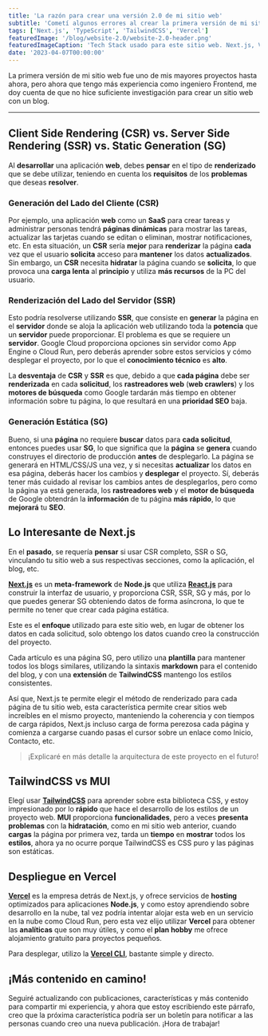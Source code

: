 ```yaml
---
title: 'La razón para crear una versión 2.0 de mi sitio web'
subtitle: 'Cometí algunos errores al crear la primera versión de mi sitio web, aquí compartiré lo que he aprendido'
tags: ['Next.js', 'TypeScript', 'TailwindCSS', 'Vercel']
featuredImage: '/blog/website-2.0/website-2.0-header.png'
featuredImageCaption: 'Tech Stack usado para este sitio web. Next.js, Vercel, React.js, TypeScript y TailwindCSS'
date: '2023-04-07T00:00:00'
---
```


La primera versión de mi sitio web fue uno de mis mayores proyectos hasta ahora, pero ahora que tengo más experiencia como ingeniero Frontend, me doy cuenta de que no hice suficiente investigación para crear un sitio web con un blog.

---

## Client Side Rendering (CSR) vs. Server Side Rendering (SSR) vs. Static Generation (SG)

Al **desarrollar** una aplicación **web**, debes **pensar** en el tipo de **renderizado** que se debe utilizar, teniendo en cuenta los **requisitos** de los **problemas** que deseas **resolver**.

### Generación del Lado del Cliente (CSR)

Por ejemplo, una aplicación **web** como un **SaaS** para crear tareas y administrar personas tendrá **páginas dinámicas** para mostrar las tareas, actualizar las tarjetas cuando se editan o eliminan, mostrar notificaciones, etc. En esta situación, un **CSR** sería **mejor** para **renderizar** la página **cada** vez que el usuario **solicita** acceso para **mantener** los datos **actualizados**. Sin embargo, un **CSR** necesita **hidratar** la página cuando se **solicita**, lo que provoca una **carga lenta** al **principio** y utiliza **más recursos** de la PC del usuario.

### Renderización del Lado del Servidor (SSR)

Esto podría resolverse utilizando **SSR**, que consiste en **generar** la página en el **servidor** donde se aloja la aplicación web utilizando toda la **potencia** que un **servidor** puede proporcionar. El problema es que se requiere un **servidor**. Google Cloud proporciona opciones sin servidor como App Engine o Cloud Run, pero deberás aprender sobre estos servicios y cómo desplegar el
proyecto, por lo que el **conocimiento técnico** es **alto**.

La **desventaja** de **CSR** y **SSR** es que, debido a que **cada página** debe ser **renderizada** en cada **solicitud**, los **rastreadores web** (**web crawlers**) y los **motores de búsqueda** como Google tardarán más tiempo en obtener información sobre tu página, lo que resultará en una **prioridad SEO** baja.

### Generación Estática (SG)

Bueno, si una **página** no requiere **buscar** datos para **cada solicitud**, entonces puedes usar **SG**, lo que significa que la **página** se **genera** cuando construyes el directorio de producción **antes** de desplegarlo. La página se generará en HTML/CSS/JS una vez, y si necesitas **actualizar** los datos en esa página, deberás hacer los cambios y **desplegar** el proyecto. Sí, deberás tener más cuidado al revisar los cambios antes de desplegarlos, pero como la página ya está generada, los **rastreadores web** y el **motor de búsqueda** de Google obtendrán la **información** de tu página **más rápido**, lo que **mejorará** tu **SEO**.

## Lo Interesante de Next.js

En el **pasado**, se requería **pensar** si usar CSR completo, SSR o SG, vinculando tu sitio web a sus respectivas secciones, como la aplicación, el blog, etc.

**[Next.js](https://nextjs.org/)** es un **meta-framework** de **Node.js** que utiliza **[React.js](https://react.dev/)** para construir la interfaz de usuario, y proporciona CSR, SSR, SG y más, por lo que puedes generar SG obteniendo datos de forma asíncrona, lo que te permite no tener que crear cada página estática.

Este es el **enfoque** utilizado para este sitio web, en lugar de obtener los datos en cada solicitud, solo obtengo los datos cuando creo la construcción del proyecto.

Cada artículo es una página SG, pero utilizo una **plantilla** para mantener todos los blogs similares, utilizando la sintaxis **markdown** para el contenido del blog, y con una **extensión** de **TailwindCSS** mantengo los estilos consistentes.

Así que, Next.js te permite elegir el método de renderizado para cada página de tu sitio web, esta característica permite crear sitios web increíbles en el mismo proyecto, manteniendo la coherencia y con tiempos de carga rápidos, Next.js incluso carga de forma perezosa cada página y comienza a cargarse cuando pasas el cursor sobre un enlace como Inicio, Contacto, etc.

> ¡Explicaré en más detalle la arquitectura de este proyecto en el futuro!

## **TailwindCSS vs MUI**

Elegí usar **[TailwindCSS](https://tailwindcss.com/)** para aprender sobre esta biblioteca CSS, y estoy impresionado por lo **rápido** que hace el desarrollo de los estilos de un proyecto web. **MUI** proporciona **funcionalidades**, pero a veces **presenta problemas** con la **hidratación**, como en mi sitio web anterior, cuando **cargas** la página por primera vez, tarda un **tiempo** en **mostrar** todos los **estilos**, ahora ya no ocurre porque TailwindCSS es CSS puro y las páginas son estáticas.

## Despliegue en Vercel

**[Vercel](https://vercel.com/)** es la empresa detrás de Next.js, y ofrece servicios de **hosting** optimizados para aplicaciones **Node.js**, y como estoy aprendiendo sobre desarrollo en la nube, tal vez podría intentar alojar esta web en un servicio en la nube como Cloud Run, pero esta vez elijo utilizar **Vercel** para obtener las **analíticas** que son muy útiles, y como el **plan hobby** me ofrece alojamiento gratuito para proyectos pequeños.

Para desplegar, utilizo la **[Vercel CLI](https://vercel.com/docs/cli)**, bastante simple y directo.

## ¡Más contenido en camino!

Seguiré actualizando con publicaciones, características y más contenido para compartir mi experiencia, y ahora que estoy escribiendo este párrafo, creo que la próxima característica podría ser un boletín para notificar a las personas cuando creo una nueva publicación. ¡Hora de trabajar!

